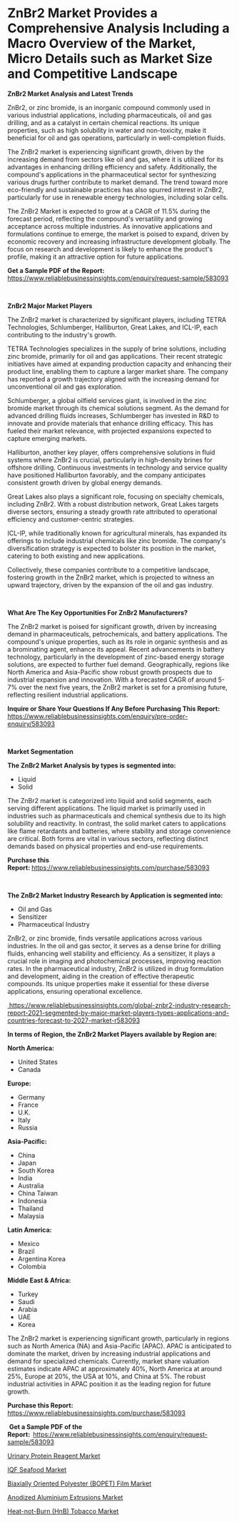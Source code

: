<p><h1>ZnBr2 Market Provides a Comprehensive Analysis Including a Macro Overview of the Market, Micro Details such as Market Size and Competitive Landscape</h1></p><p><strong>ZnBr2 Market Analysis and Latest Trends</strong></p>
<p><p>ZnBr2, or zinc bromide, is an inorganic compound commonly used in various industrial applications, including pharmaceuticals, oil and gas drilling, and as a catalyst in certain chemical reactions. Its unique properties, such as high solubility in water and non-toxicity, make it beneficial for oil and gas operations, particularly in well-completion fluids.</p><p>The ZnBr2 market is experiencing significant growth, driven by the increasing demand from sectors like oil and gas, where it is utilized for its advantages in enhancing drilling efficiency and safety. Additionally, the compound's applications in the pharmaceutical sector for synthesizing various drugs further contribute to market demand. The trend toward more eco-friendly and sustainable practices has also spurred interest in ZnBr2, particularly for use in renewable energy technologies, including solar cells.</p><p>The ZnBr2 Market is expected to grow at a CAGR of 11.5% during the forecast period, reflecting the compound's versatility and growing acceptance across multiple industries. As innovative applications and formulations continue to emerge, the market is poised to expand, driven by economic recovery and increasing infrastructure development globally. The focus on research and development is likely to enhance the product's profile, making it an attractive option for future applications.</p></p>
<p><strong>Get a Sample PDF of the Report:&nbsp;</strong> <a href="https://www.reliablebusinessinsights.com/enquiry/request-sample/583093?utm_campaign=41&utm_medium=2&utm_source=Github&utm_content=ia&utm_term=03102024&utm_id=znbr2">https://www.reliablebusinessinsights.com/enquiry/request-sample/583093</a></p>
<p>&nbsp;</p>
<p><strong>ZnBr2 Major Market Players</strong></p>
<p><p>The ZnBr2 market is characterized by significant players, including TETRA Technologies, Schlumberger, Halliburton, Great Lakes, and ICL-IP, each contributing to the industry's growth. </p><p>TETRA Technologies specializes in the supply of brine solutions, including zinc bromide, primarily for oil and gas applications. Their recent strategic initiatives have aimed at expanding production capacity and enhancing their product line, enabling them to capture a larger market share. The company has reported a growth trajectory aligned with the increasing demand for unconventional oil and gas exploration.</p><p>Schlumberger, a global oilfield services giant, is involved in the zinc bromide market through its chemical solutions segment. As the demand for advanced drilling fluids increases, Schlumberger has invested in R&D to innovate and provide materials that enhance drilling efficacy. This has fueled their market relevance, with projected expansions expected to capture emerging markets.</p><p>Halliburton, another key player, offers comprehensive solutions in fluid systems where ZnBr2 is crucial, particularly in high-density brines for offshore drilling. Continuous investments in technology and service quality have positioned Halliburton favorably, and the company anticipates consistent growth driven by global energy demands.</p><p>Great Lakes also plays a significant role, focusing on specialty chemicals, including ZnBr2. With a robust distribution network, Great Lakes targets diverse sectors, ensuring a steady growth rate attributed to operational efficiency and customer-centric strategies.</p><p>ICL-IP, while traditionally known for agricultural minerals, has expanded its offerings to include industrial chemicals like zinc bromide. The company's diversification strategy is expected to bolster its position in the market, catering to both existing and new applications.</p><p>Collectively, these companies contribute to a competitive landscape, fostering growth in the ZnBr2 market, which is projected to witness an upward trajectory, driven by the expansion of the oil and gas industry.</p></p>
<p>&nbsp;</p>
<p><strong>What Are The Key Opportunities For ZnBr2 Manufacturers?</strong></p>
<p><p>The ZnBr2 market is poised for significant growth, driven by increasing demand in pharmaceuticals, petrochemicals, and battery applications. The compound's unique properties, such as its role in organic synthesis and as a brominating agent, enhance its appeal. Recent advancements in battery technology, particularly in the development of zinc-based energy storage solutions, are expected to further fuel demand. Geographically, regions like North America and Asia-Pacific show robust growth prospects due to industrial expansion and innovation. With a forecasted CAGR of around 5-7% over the next five years, the ZnBr2 market is set for a promising future, reflecting resilient industrial applications.</p></p>
<p><strong>Inquire or Share Your Questions If Any Before Purchasing This Report:</strong> <a href="https://www.reliablebusinessinsights.com/enquiry/pre-order-enquiry/583093?utm_campaign=41&utm_medium=2&utm_source=Github&utm_content=ia&utm_term=03102024&utm_id=znbr2">https://www.reliablebusinessinsights.com/enquiry/pre-order-enquiry/583093</a></p>
<p>&nbsp;</p>
<p><strong>Market Segmentation</strong></p>
<p><strong>The ZnBr2 Market Analysis by types is segmented into:</strong></p>
<p><ul><li>Liquid</li><li>Solid</li></ul></p>
<p><p>The ZnBr2 market is categorized into liquid and solid segments, each serving different applications. The liquid market is primarily used in industries such as pharmaceuticals and chemical synthesis due to its high solubility and reactivity. In contrast, the solid market caters to applications like flame retardants and batteries, where stability and storage convenience are critical. Both forms are vital in various sectors, reflecting distinct demands based on physical properties and end-use requirements.</p></p>
<p><strong>Purchase this Report:&nbsp;</strong><a href="https://www.reliablebusinessinsights.com/purchase/583093?utm_campaign=41&utm_medium=2&utm_source=Github&utm_content=ia&utm_term=03102024&utm_id=znbr2">https://www.reliablebusinessinsights.com/purchase/583093</a></p>
<p>&nbsp;</p>
<p><strong>The ZnBr2 Market Industry Research by Application is segmented into:</strong></p>
<p><ul><li>Oil and Gas</li><li>Sensitizer</li><li>Pharmaceutical Industry</li></ul></p>
<p><p>ZnBr2, or zinc bromide, finds versatile applications across various industries. In the oil and gas sector, it serves as a dense brine for drilling fluids, enhancing well stability and efficiency. As a sensitizer, it plays a crucial role in imaging and photochemical processes, improving reaction rates. In the pharmaceutical industry, ZnBr2 is utilized in drug formulation and development, aiding in the creation of effective therapeutic compounds. Its unique properties make it essential for these diverse applications, ensuring operational excellence.</p></p>
<p><a href="https://www.reliablebusinessinsights.com/global-znbr2-industry-research-report-2021-segmented-by-major-market-players-types-applications-and-countries-forecast-to-2027-market-r583093?utm_campaign=41&utm_medium=2&utm_source=Github&utm_content=ia&utm_term=03102024&utm_id=znbr2">&nbsp;https://www.reliablebusinessinsights.com/global-znbr2-industry-research-report-2021-segmented-by-major-market-players-types-applications-and-countries-forecast-to-2027-market-r583093</a></p>
<p><strong>In terms of Region, the ZnBr2 Market Players available by Region are:</strong></p>
<p>
    <p> <strong> North America: </strong>
        <ul>
            <li>United States</li>
            <li>Canada</li>
        </ul>
        </p> 
    <p> <strong> Europe: </strong>
        <ul>
            <li>Germany</li>
            <li>France</li>
            <li>U.K.</li>
            <li>Italy</li>
            <li>Russia</li>
        </ul>
        </p> 
    <p> <strong> Asia-Pacific: </strong>
        <ul>
            <li>China</li>
            <li>Japan</li>
            <li>South Korea</li>
            <li>India</li>
            <li>Australia</li>
            <li>China Taiwan</li>
            <li>Indonesia</li>
            <li>Thailand</li>
            <li>Malaysia</li>
        </ul>
        </p> 
    <p> <strong> Latin America: </strong>
        <ul>
            <li>Mexico</li>
            <li>Brazil</li>
            <li>Argentina Korea</li>
            <li>Colombia</li>
        </ul>
        </p> 
    <p> <strong> Middle East & Africa: </strong>
        <ul>
            <li>Turkey</li>
            <li>Saudi</li>
            <li>Arabia</li>
            <li>UAE</li>
            <li>Korea</li>
        </ul>
    </p>
    </p>
<p><p>The ZnBr2 market is experiencing significant growth, particularly in regions such as North America (NA) and Asia-Pacific (APAC). APAC is anticipated to dominate the market, driven by increasing industrial applications and demand for specialized chemicals. Currently, market share valuation estimates indicate APAC at approximately 40%, North America at around 25%, Europe at 20%, the USA at 10%, and China at 5%. The robust industrial activities in APAC position it as the leading region for future growth.</p></p>
<p><strong>Purchase this Report: </strong><a href="https://www.reliablebusinessinsights.com/purchase/583093?utm_campaign=41&utm_medium=2&utm_source=Github&utm_content=ia&utm_term=03102024&utm_id=znbr2">https://www.reliablebusinessinsights.com/purchase/583093</a></p>
<p>&nbsp;<strong>Get a Sample PDF of the Report:&nbsp;&nbsp;</strong><a href="https://www.reliablebusinessinsights.com/enquiry/request-sample/583093?utm_campaign=41&utm_medium=2&utm_source=Github&utm_content=ia&utm_term=03102024&utm_id=znbr2">https://www.reliablebusinessinsights.com/enquiry/request-sample/583093</a></p>
<p><strong></strong></p>
<p><p><a href="https://github.com/AlesiaDushku485/Market-Research-Report-List-1/blob/main/urinary-protein-reagent-market.md?utm_campaign=41&utm_medium=2&utm_source=Github&utm_content=ia&utm_term=03102024&utm_id=znbr2">Urinary Protein Reagent Market</a></p><p><a href="https://www.linkedin.com/pulse/market-forecasting-change-global-iqf-seafood-dynamics-future-s338f?trackingId=Ia6Npo%2BmSladRfRjrd0k6g%3D%3D&utm_campaign=41&utm_medium=2&utm_source=Github&utm_content=ia&utm_term=03102024&utm_id=znbr2">IQF Seafood Market</a></p><p><a href="https://issuu.com/reportprime-2/docs/biaxially-oriented-polyester-bopet-_3f68a3e28932ff?utm_campaign=41&utm_medium=2&utm_source=Github&utm_content=ia&utm_term=03102024&utm_id=znbr2">Biaxially Oriented Polyester (BOPET) Film Market</a></p><p><a href="https://www.linkedin.com/pulse/global-anodized-aluminium-extrusions-market-size-trends-analysis-w1a8f?utm_campaign=41&utm_medium=2&utm_source=Github&utm_content=ia&utm_term=03102024&utm_id=znbr2">Anodized Aluminium Extrusions Market</a></p><p><a href="https://github.com/senabcsa/Market-Research-Report-List-1/blob/main/heat-not-burn-hnb-tobacco-market.md?utm_campaign=41&utm_medium=2&utm_source=Github&utm_content=ia&utm_term=03102024&utm_id=znbr2">Heat-not-Burn (HnB) Tobacco Market</a></p></p>